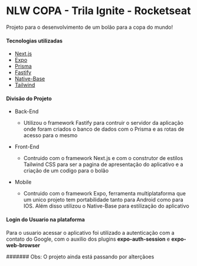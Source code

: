 # NLW COPA - Trila Ignite - Rocketseat

Projeto para o desenvolvimento de um bolão para a copa do mundo!

#### Tecnologias utilizadas
- [Next.js](https://nextjs.org/)
- [Expo](https://docs.expo.dev/get-started/installation/)
- [Prisma](https://www.prisma.io/)
- [Fastify](https://www.fastify.io/)
- [Native-Base](https://docs.nativebase.io/?utm_source=HomePage&utm_medium=Hero_Fold&utm_campaign=NativeBase_3)
- [Tailwind](https://tailwindcss.com/)

#### Divisão do Projeto
- Back-End
  - Utilizou o framework Fastify para contruir o servidor da aplicação onde foram criados o banco de dados com o Prisma e as rotas de acesso para o mesmo

- Front-End
  - Contruido com o framework Next.js e com o construtor de estilos Tailwind CSS para ser a pagina de apresentação do aplicativo e a criação de um codigo para o bolão
  
- Mobile
  - Contruido com o framework Expo, ferramenta multiplataforma que um unico projeto tem portabilidade tanto para Android como para IOS. Além disso utilizou o Native-Base para estilização do aplicativo 


#### Login do Usuario na plataforma

Para o usuario acessar o aplicativo foi utilizado a autenticação com a contato do Google, com o auxilio dos plugins **expo-auth-session** e **expo-web-browser**



####### Obs: O projeto ainda está passando por alterçãoes

